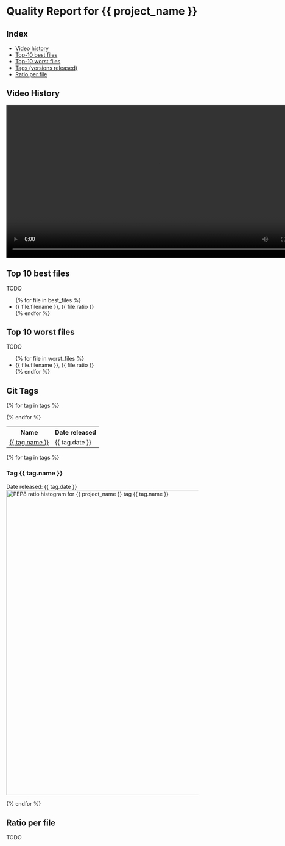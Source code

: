 # Quality Report for {{ project_name }}

## Index

<ul>
  <li> <a href="#section-video">Video history</a> </li>
  <li> <a href="#section-top10best">Top-10 best files</a> </li>
  <li> <a href="#section-top10worst">Top-10 worst files</a> </li>
  <li> <a href="#section-tags">Tags (versions released)</a> </li>
  <li> <a href="#section-ratioperfile">Ratio per file</a> </li>
</ul>


## <a name="section-video">Video History</a>

  <div align="center">
    <video controls="controls" width="800" preload="auto">
    <source src="{{ video_filename }}" type="video/ogg" />
    Your browser does not support HTML5 videos.
    </video>
  </div>


## <a name="section-top10best">Top 10 best files</a>

TODO
<ul>
{% for file in best_files %}
  <li> {{ file.filename }}, {{ file.ratio }} </li>
{% endfor %}
</ul>


## <a name="section-top10worst">Top 10 worst files</a>

TODO
<ul>
{% for file in worst_files %}
  <li> {{ file.filename }}, {{ file.ratio }} </li>
{% endfor %}
</ul>


## <a name="section-tags">Git Tags</a>

<table>
  <tr>
    <th> Name </th>
    <th> Date released </th>
  </tr>

{% for tag in tags %}
  <tr>
    <td> <a href="#tag-{{ tag.name }}">{{ tag.name }}</a> </td>
    <td> {{ tag.date }} </td>
  </tr>
{% endfor %}
</table>

{% for tag in tags %}
### <a name="tag-{{ tag.name}} ">Tag {{ tag.name }}</a>

Date released: {{ tag.date }}
<br />
<a href="{{ tag.graph_filename }}"><img src="{{ tag.graph_filename }}"
        alt="PEP8 ratio histogram for {{ project_name }} tag {{ tag.name }}"
        width="800" border="0" /></a>

{% endfor %}


## <a name="section-ratioperfile">Ratio per file</a>
TODO

